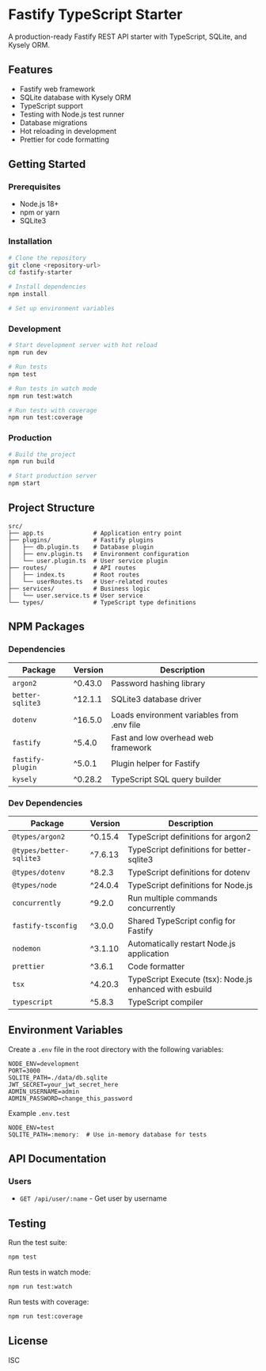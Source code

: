 # Fastify TypeScript Starter

A production-ready Fastify REST API starter with TypeScript, SQLite, and Kysely ORM.

## Features

- Fastify web framework
- SQLite database with Kysely ORM
- TypeScript support
- Testing with Node.js test runner
- Database migrations
- Hot reloading in development
- Prettier for code formatting

## Getting Started

### Prerequisites

- Node.js 18+
- npm or yarn
- SQLite3

### Installation

```bash
# Clone the repository
git clone <repository-url>
cd fastify-starter

# Install dependencies
npm install

# Set up environment variables
```

### Development

```bash
# Start development server with hot reload
npm run dev

# Run tests
npm test

# Run tests in watch mode
npm run test:watch

# Run tests with coverage
npm run test:coverage
```

### Production

```bash
# Build the project
npm run build

# Start production server
npm start
```

## Project Structure

```
src/
├── app.ts              # Application entry point
├── plugins/            # Fastify plugins
│   ├── db.plugin.ts    # Database plugin
│   ├── env.plugin.ts   # Environment configuration
│   └── user.plugin.ts  # User service plugin
├── routes/             # API routes
│   ├── index.ts        # Root routes
│   └── userRoutes.ts   # User-related routes
├── services/           # Business logic
│   └── user.service.ts # User service
└── types/              # TypeScript type definitions
```

## NPM Packages

### Dependencies

| Package          | Version | Description                                |
| ---------------- | ------- | ------------------------------------------ |
| `argon2`         | ^0.43.0 | Password hashing library                   |
| `better-sqlite3` | ^12.1.1 | SQLite3 database driver                    |
| `dotenv`         | ^16.5.0 | Loads environment variables from .env file |
| `fastify`        | ^5.4.0  | Fast and low overhead web framework        |
| `fastify-plugin` | ^5.0.1  | Plugin helper for Fastify                  |
| `kysely`         | ^0.28.2 | TypeScript SQL query builder               |

### Dev Dependencies

| Package                 | Version | Description                                             |
| ----------------------- | ------- | ------------------------------------------------------- |
| `@types/argon2`         | ^0.15.4 | TypeScript definitions for argon2                       |
| `@types/better-sqlite3` | ^7.6.13 | TypeScript definitions for better-sqlite3               |
| `@types/dotenv`         | ^8.2.3  | TypeScript definitions for dotenv                       |
| `@types/node`           | ^24.0.4 | TypeScript definitions for Node.js                      |
| `concurrently`          | ^9.2.0  | Run multiple commands concurrently                      |
| `fastify-tsconfig`      | ^3.0.0  | Shared TypeScript config for Fastify                    |
| `nodemon`               | ^3.1.10 | Automatically restart Node.js application               |
| `prettier`              | ^3.6.1  | Code formatter                                          |
| `tsx`                   | ^4.20.3 | TypeScript Execute (tsx): Node.js enhanced with esbuild |
| `typescript`            | ^5.8.3  | TypeScript compiler                                     |

## Environment Variables

Create a `.env` file in the root directory with the following variables:

```env
NODE_ENV=development
PORT=3000
SQLITE_PATH=./data/db.sqlite
JWT_SECRET=your_jwt_secret_here
ADMIN_USERNAME=admin
ADMIN_PASSWORD=change_this_password
```

Example `.env.test`

```env
NODE_ENV=test
SQLITE_PATH=:memory:  # Use in-memory database for tests
```

## API Documentation

### Users

- `GET /api/user/:name` - Get user by username

## Testing

Run the test suite:

```bash
npm test
```

Run tests in watch mode:

```bash
npm run test:watch
```

Run tests with coverage:

```bash
npm run test:coverage
```

## License

ISC
